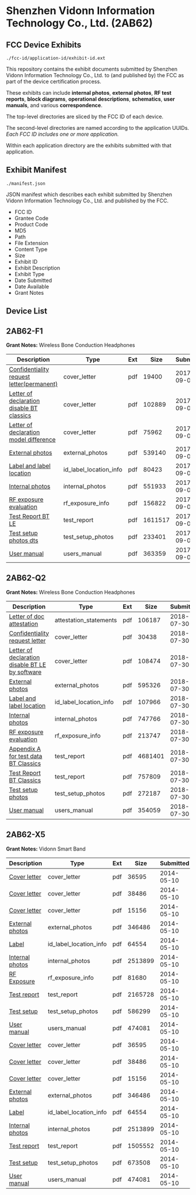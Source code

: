# Shenzhen Vidonn Information Technology Co., Ltd. (2AB62)
## FCC Device Exhibits

```
./fcc-id/application-id/exhibit-id.ext
```

This repository contains the exhibit documents submitted by Shenzhen Vidonn Information Technology Co., Ltd. to (and published by) the FCC as part of the device certification process.

These exhibits can include **internal photos**, **external photos**, **RF test reports**, **block diagrams**, **operational descriptions**, **schematics**, **user manuals**, and various **correspondence**.

The top-level directories are sliced by the FCC ID of each device.

The second-level directories are named according to the application UUIDs. *Each FCC ID includes one or more application.*

Within each application directory are the exhibits submitted with that application. 

## Exhibit Manifest

```
./manifest.json
```

JSON manifest which describes each exhibit submitted by Shenzhen Vidonn Information Technology Co., Ltd. and published by the FCC.

- FCC ID
- Grantee Code
- Product Code
- MD5
- Path
- File Extension
- Content Type
- Size
- Exhibit ID
- Exhibit Description
- Exhibit Type
- Date Submitted
- Date Available
- Grant Notes

## Device List
## 2AB62-F1
**Grant Notes:** Wireless Bone Conduction Headphones

| Description | Type | Ext | Size | Submitted | Available |
| ----------- | ---- | --- | ---- | --------- | --------- |
| [Confidentiality request letter(permanent)](2AB62-F1/da5ee41a93619d754e015e487d8b5238/3550501.pdf) | cover_letter | pdf | 19400 | 2017-09-08 | 2017-09-08 |
| [Letter of declaration disable BT classics](2AB62-F1/da5ee41a93619d754e015e487d8b5238/3550505.pdf) | cover_letter | pdf | 102889 | 2017-09-08 | 2017-09-08 |
| [Letter of declaration model difference](2AB62-F1/da5ee41a93619d754e015e487d8b5238/3550506.pdf) | cover_letter | pdf | 75962 | 2017-09-08 | 2017-09-08 |
| [External photos](2AB62-F1/da5ee41a93619d754e015e487d8b5238/3550502.pdf) | external_photos | pdf | 539140 | 2017-09-08 | 2017-09-08 |
| [Label and label location](2AB62-F1/da5ee41a93619d754e015e487d8b5238/3550504.pdf) | id_label_location_info | pdf | 80423 | 2017-09-08 | 2017-09-08 |
| [Internal photos](2AB62-F1/da5ee41a93619d754e015e487d8b5238/3550513.pdf) | internal_photos | pdf | 551933 | 2017-09-08 | 2017-09-08 |
| [RF exposure evaluation](2AB62-F1/da5ee41a93619d754e015e487d8b5238/3550508.pdf) | rf_exposure_info | pdf | 156822 | 2017-09-08 | 2017-09-08 |
| [Test Report BT LE](2AB62-F1/da5ee41a93619d754e015e487d8b5238/3550510.pdf) | test_report | pdf | 1611517 | 2017-09-08 | 2017-09-08 |
| [Test setup photos dts](2AB62-F1/da5ee41a93619d754e015e487d8b5238/3550511.pdf) | test_setup_photos | pdf | 233401 | 2017-09-08 | 2017-09-08 |
| [User manual](2AB62-F1/da5ee41a93619d754e015e487d8b5238/3550512.pdf) | users_manual | pdf | 363359 | 2017-09-08 | 2017-09-08 |
## 2AB62-Q2
**Grant Notes:** Wireless Bone Conduction Headphones

| Description | Type | Ext | Size | Submitted | Available |
| ----------- | ---- | --- | ---- | --------- | --------- |
| [Letter of doc attestation](2AB62-Q2/b67c080e00caae48ccd22a88f2f23ad0/3942412.pdf) | attestation_statements | pdf | 106187 | 2018-07-30 | 2018-07-30 |
| [Confidentiality request letter](2AB62-Q2/b67c080e00caae48ccd22a88f2f23ad0/3942407.pdf) | cover_letter | pdf | 30438 | 2018-07-30 | 2018-07-30 |
| [Letter of declaration disable BT LE by software](2AB62-Q2/b67c080e00caae48ccd22a88f2f23ad0/3942411.pdf) | cover_letter | pdf | 108474 | 2018-07-30 | 2018-07-30 |
| [External photos](2AB62-Q2/b67c080e00caae48ccd22a88f2f23ad0/3942408.pdf) | external_photos | pdf | 595326 | 2018-07-30 | 2018-07-30 |
| [Label and label location](2AB62-Q2/b67c080e00caae48ccd22a88f2f23ad0/3942410.pdf) | id_label_location_info | pdf | 107966 | 2018-07-30 | 2018-07-30 |
| [Internal photos](2AB62-Q2/b67c080e00caae48ccd22a88f2f23ad0/3942409.pdf) | internal_photos | pdf | 747766 | 2018-07-30 | 2018-07-30 |
| [RF exposure evaluation](2AB62-Q2/b67c080e00caae48ccd22a88f2f23ad0/3942414.pdf) | rf_exposure_info | pdf | 213747 | 2018-07-30 | 2018-07-30 |
| [Appendix A for test data BT Classics](2AB62-Q2/b67c080e00caae48ccd22a88f2f23ad0/3942405.pdf) | test_report | pdf | 4681401 | 2018-07-30 | 2018-07-30 |
| [Test Report BT Classics](2AB62-Q2/b67c080e00caae48ccd22a88f2f23ad0/3942416.pdf) | test_report | pdf | 757809 | 2018-07-30 | 2018-07-30 |
| [Test setup photos](2AB62-Q2/b67c080e00caae48ccd22a88f2f23ad0/3942417.pdf) | test_setup_photos | pdf | 272187 | 2018-07-30 | 2018-07-30 |
| [User manual](2AB62-Q2/b67c080e00caae48ccd22a88f2f23ad0/3942418.pdf) | users_manual | pdf | 354059 | 2018-07-30 | 2018-07-30 |
## 2AB62-X5
**Grant Notes:** Vidonn Smart Band

| Description | Type | Ext | Size | Submitted | Available |
| ----------- | ---- | --- | ---- | --------- | --------- |
| [Cover letter](2AB62-X5/5a4f08d71fce19d73c3e0a2b4ca785aa/2263287.pdf) | cover_letter | pdf | 36595 | 2014-05-10 | 2014-05-10 |
| [Cover letter](2AB62-X5/5a4f08d71fce19d73c3e0a2b4ca785aa/2263288.pdf) | cover_letter | pdf | 38486 | 2014-05-10 | 2014-05-10 |
| [Cover letter](2AB62-X5/5a4f08d71fce19d73c3e0a2b4ca785aa/2263289.pdf) | cover_letter | pdf | 15156 | 2014-05-10 | 2014-05-10 |
| [External photos](2AB62-X5/5a4f08d71fce19d73c3e0a2b4ca785aa/2263290.pdf) | external_photos | pdf | 346486 | 2014-05-10 | 2014-05-10 |
| [Label](2AB62-X5/5a4f08d71fce19d73c3e0a2b4ca785aa/2263291.pdf) | id_label_location_info | pdf | 64554 | 2014-05-10 | 2014-05-10 |
| [Internal photos](2AB62-X5/5a4f08d71fce19d73c3e0a2b4ca785aa/2263292.pdf) | internal_photos | pdf | 2513899 | 2014-05-10 | 2014-05-10 |
| [RF Exposure](2AB62-X5/5a4f08d71fce19d73c3e0a2b4ca785aa/2263294.pdf) | rf_exposure_info | pdf | 81680 | 2014-05-10 | 2014-05-10 |
| [Test report](2AB62-X5/5a4f08d71fce19d73c3e0a2b4ca785aa/2263296.pdf) | test_report | pdf | 2165728 | 2014-05-10 | 2014-05-10 |
| [Test setup](2AB62-X5/5a4f08d71fce19d73c3e0a2b4ca785aa/2263297.pdf) | test_setup_photos | pdf | 586299 | 2014-05-10 | 2014-05-10 |
| [User manual](2AB62-X5/5a4f08d71fce19d73c3e0a2b4ca785aa/2263298.pdf) | users_manual | pdf | 474081 | 2014-05-10 | 2014-05-10 |
| [Cover letter](2AB62-X5/a073b09f542fdea6f905514ce43802f4/2263287.pdf) | cover_letter | pdf | 36595 | 2014-05-10 | 2014-05-10 |
| [Cover letter](2AB62-X5/a073b09f542fdea6f905514ce43802f4/2263288.pdf) | cover_letter | pdf | 38486 | 2014-05-10 | 2014-05-10 |
| [Cover letter](2AB62-X5/a073b09f542fdea6f905514ce43802f4/2263289.pdf) | cover_letter | pdf | 15156 | 2014-05-10 | 2014-05-10 |
| [External photos](2AB62-X5/a073b09f542fdea6f905514ce43802f4/2263290.pdf) | external_photos | pdf | 346486 | 2014-05-10 | 2014-05-10 |
| [Label](2AB62-X5/a073b09f542fdea6f905514ce43802f4/2263291.pdf) | id_label_location_info | pdf | 64554 | 2014-05-10 | 2014-05-10 |
| [Internal photos](2AB62-X5/a073b09f542fdea6f905514ce43802f4/2263292.pdf) | internal_photos | pdf | 2513899 | 2014-05-10 | 2014-05-10 |
| [Test report](2AB62-X5/a073b09f542fdea6f905514ce43802f4/2263308.pdf) | test_report | pdf | 1505552 | 2014-05-10 | 2014-05-10 |
| [Test setup](2AB62-X5/a073b09f542fdea6f905514ce43802f4/2263309.pdf) | test_setup_photos | pdf | 673508 | 2014-05-10 | 2014-05-10 |
| [User manual](2AB62-X5/a073b09f542fdea6f905514ce43802f4/2263298.pdf) | users_manual | pdf | 474081 | 2014-05-10 | 2014-05-10 |
